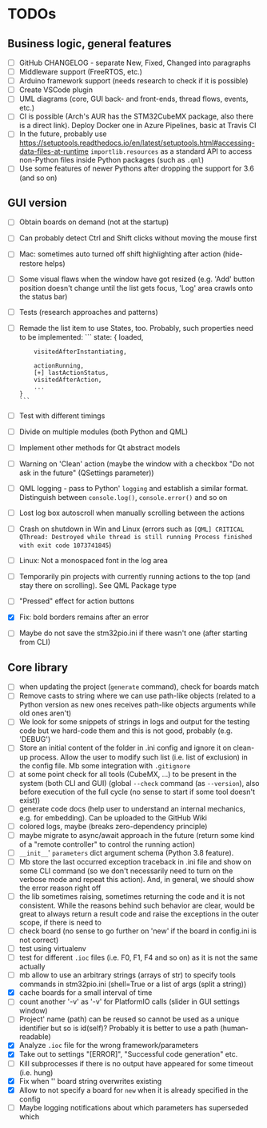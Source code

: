 # TODOs

## Business logic, general features
 - [ ] GitHub CHANGELOG - separate New, Fixed, Changed into paragraphs
 - [ ] Middleware support (FreeRTOS, etc.)
 - [ ] Arduino framework support (needs research to check if it is possible)
 - [ ] Create VSCode plugin
 - [ ] UML diagrams (core, GUI back- and front-ends, thread flows, events, etc.)
 - [ ] CI is possible (Arch's AUR has the STM32CubeMX package, also there is a direct link). Deploy Docker one in Azure Pipelines, basic at Travis CI
 - [ ] In the future, probably use https://setuptools.readthedocs.io/en/latest/setuptools.html#accessing-data-files-at-runtime `importlib.resources` as a standard API to access non-Python files inside Python packages (such as `.qml`)
 - [ ] Use some features of newer Pythons after dropping the support for 3.6 (and so on)

## GUI version
 - [ ] Obtain boards on demand (not at the startup)
 - [ ] Can probably detect Ctrl and Shift clicks without moving the mouse first
 - [ ] Mac: sometimes auto turned off shift highlighting after action (hide-restore helps)
 - [ ] Some visual flaws when the window have got resized (e.g. 'Add' button position doesn't change until the list gets focus, 'Log' area crawls onto the status bar)
 - [ ] Tests (research approaches and patterns)
 - [ ] Remade the list item to use States, too. Probably, such properties need to be implemented:
       ```
       state: {
           loaded,

           visitedAfterInstantiating,

           actionRunning,
           [+] lastActionStatus,
           visitedAfterAction,
           ...
       }
       ```
 - [ ] Test with different timings
 - [ ] Divide on multiple modules (both Python and QML)
 - [ ] Implement other methods for Qt abstract models
 - [ ] Warning on 'Clean' action (maybe the window with a checkbox "Do not ask in the future" (QSettings parameter))
 - [ ] QML logging - pass to Python' `logging` and establish a similar format. Distinguish between `console.log()`, `console.error()` and so on
 - [ ] Lost log box autoscroll when manually scrolling between the actions
 - [ ] Crash on shutdown in Win and Linux (errors such as `[QML] CRITICAL QThread: Destroyed while thread is still running Process finished with exit code 1073741845`)
 - [ ] Linux: Not a monospaced font in the log area
 - [ ] Temporarily pin projects with currently running actions to the top (and stay there on scrolling). See QML Package type
 - [ ] "Pressed" effect for action buttons
 - [x] Fix: bold borders remains after an error
 - [ ] Maybe do not save the stm32pio.ini if there wasn't one (after starting from CLI)

## Core library
 - [ ] when updating the project (`generate` command), check for boards match
 - [ ] Remove casts to string where we can use path-like objects (related to a Python version as new ones receives path-like objects arguments while old ones aren't)
 - [ ] We look for some snippets of strings in logs and output for the testing code but we hard-code them and this is not good, probably (e.g. 'DEBUG')
 - [ ] Store an initial content of the folder in .ini config and ignore it on clean-up process. Allow the user to modify such list (i.e. list of exclusion) in the config file. Mb some integration with `.gitignore`
 - [ ] at some point check for all tools (CubeMX, ...) to be present in the system (both CLI and GUI) (global `--check` command (as `--version`), also before execution of the full cycle (no sense to start if some tool doesn't exist))
 - [ ] generate code docs (help user to understand an internal mechanics, e.g. for embedding). Can be uploaded to the GitHub Wiki
 - [ ] colored logs, maybe (breaks zero-dependency principle)
 - [ ] maybe migrate to async/await approach in the future (return some kind of a "remote controller" to control the running action)
 - [ ] `__init__`' `parameters` dict argument schema (Python 3.8 feature).
 - [ ] Mb store the last occurred exception traceback in .ini file and show on some CLI command (so we don't necessarily need to turn on the verbose mode and repeat this action). And, in general, we should show the error reason right off
 - [ ] the lib sometimes raising, sometimes returning the code and it is not consistent. While the reasons behind such behavior are clear, would be great to always return a result code and raise the exceptions in the outer scope, if there is need to
 - [ ] check board (no sense to go further on 'new' if the board in config.ini is not correct)
 - [ ] test using virtualenv
 - [ ] test for different `.ioc` files (i.e. F0, F1, F4 and so on) as it is not the same actually
 - [ ] mb allow to use an arbitrary strings (arrays of str) to specify tools commands in stm32pio.ini (shell=True or a list of args (split a string))
 - [x] cache boards for a small interval of time
 - [ ] count another '-v' as '-v' for PlatformIO calls (slider in GUI settings window)
 - [ ] Project' name (path) can be reused so cannot be used as a unique identifier but so is id(self)? Probably it is better to use a path (human-readable)
 - [x] Analyze `.ioc` file for the wrong framework/parameters
 - [x] Take out to settings "[ERROR]", "Successful code generation" etc.
 - [ ] Kill subprocesses if there is no output have appeared for some timeout (i.e. hung)
 - [x] Fix when '' board string overwrites existing
 - [x] Allow to not specify a board for `new` when it is already specified in the config
 - [ ] Maybe logging notifications about which parameters has superseded which
